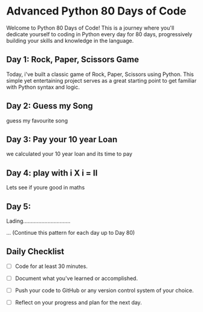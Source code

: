 # Advanced Python 80 Days of Code

Welcome to Python 80 Days of Code! This is a journey where you'll dedicate yourself to coding in Python every day for 80 days, progressively building your skills and knowledge in the language.

## Day 1: Rock, Paper, Scissors Game
Today, i've built a classic game of Rock, Paper, Scissors using Python. This simple yet entertaining project serves as a great starting point to get familiar with Python syntax and logic.



## Day 2: Guess my Song
guess my favourite song

## Day 3: Pay your 10 year Loan
we calculated your 10 year loan and its time to pay


## Day 4: play with i X i = II

Lets see if youre good in maths


## Day 5:

Lading...............................


... (Continue this pattern for each day up to Day 80)

## Daily Checklist
- [ ] Code for at least 30 minutes.
- [ ] Document what you've learned or accomplished.
- [ ] Push your code to GitHub or any version control system of your choice.
- [ ] Reflect on your progress and plan for the next day.

